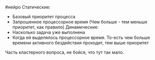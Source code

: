 #нейро 
Статические:
- Базовый приоритет процесса
- Запрошенное процессорное время (Чем больше - тем меньше приоритет, как правило)
Динамические:
- Насколько задача уже выполнена
- Когда ей выделялось процессорное время. То-есть чем больше времени активного бездействия проходит, тем выше приоритет

Часть кластерного вопроса, не бойся, что тут так мало.